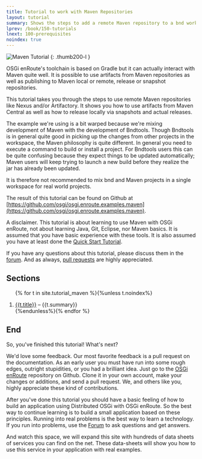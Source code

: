 ```yaml
---
title: Tutorial to work with Maven Repositories
layout: tutorial
summary: Shows the steps to add a remote Maven repository to a bnd workspace
lprev: /book/150-tutorials
lnext: 100-prerequisites
noindex: true
---
```


![Maven Tutorial](/tutorial_maven/img/maven.gif)
{: .thumb200-l }

OSGi enRoute's toolchain is based on Gradle but it can actually interact with Maven quite well. It is possible to use artifacts from Maven repositories as well as publishing to Maven local or remote, release or snapshot repositories.

This tutorial takes you through the steps to use remote Maven repositories like Nexus and/or Artifactory. It shows you how to use artifacts from Maven Central as well as how to release locally  via snapshots and actual releases.

The example we're using is a bit warped because we're mixing development of Maven with the development of Bndtools. Though Bndtools is in general quite good in picking up the changes from other projects in the workspace, the Maven philosophy is quite different. In general you need to execute a command to build or install a project. For Bndtools users this can be quite confusing because they expect things to be updated automatically; Maven users will keep trying to launch a new build before they realize the jar has already been updated.

It is therefore not recommended to mix bnd and Maven projects in a single workspace for real world projects.

The result of this tutorial can be found on Github at [https://github.com/osgi/osgi.enroute.examples.maven](https://github.com/osgi/osgi.enroute.examples.maven).

A disclaimer. This tutorial is about learning to use Maven with OSGi enRoute, not about learning Java, Git, Eclipse, nor Maven basics. It is assumed that you have basic experience with these tools. It is also assumed you have at least done the [Quick Start Tutorial].

If you have any questions about this tutorial, please discuss them in the [forum][forum]. And as always, [pull requests][osgi.enroute.site] are highly appreciated.

## Sections

<div>
<ol>

{% for t in site.tutorial_maven %}{%unless t.noindex%}<li><a href="{{t.url}}">{{t.title}}</a> – {{t.summary}}</li>
{%endunless%}{% endfor %}

</ol>
</div>


## End

So, you've finished this tutorial! What's next?

We'd love some feedback. Our most favorite feedback is a pull request on the documentation. As an early user you must have run into some rough edges, outright stupidities, or you had a brilliant idea. Just go to the [OSGi enRoute][osgi.enroute.site] repository on Github. Clone it in your own account, make your changes or additions, and send a pull request. We, and others like you, highly appreciate these kind of contributions.

After you've done this tutorial you should have a basic feeling of how to build an application using Distributed OSGi with  OSGi enRoute. So the best way to continue learning is to build a small application based on these principles. Running into real problems is the best way to learn a technology. If you run into problems, use the [Forum][forum] to ask questions and get answers.

And watch this space, we will expand this site with hundreds of data sheets of services you can find on the net. These data-sheets will show you how to use this service in your application with real examples.

[forum]: /forum.html
[osgi.enroute.site]: https://github.com/osgi/osgi.enroute.site
[Quick Start Tutorial]: /qs/050-start
